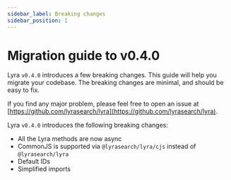 ```yaml
---
sidebar_label: Breaking changes
sidebar_position: 1
---
```


# Migration guide to v0.4.0

Lyra `v0.4.0` introduces a few breaking changes. This guide will help you migrate your codebase.
The breaking changes are minimal, and should be easy to fix.

If you find any major problem, please feel free to open an issue at [https://github.com/lyrasearch/lyra](https://github.com/lyrasearch/lyra).

Lyra `v0.4.0` introduces the following breaking changes:

- All the Lyra methods are now async
- CommonJS is supported via `@lyrasearch/lyra/cjs` instead of `@lyrasearch/lyra`
- Default IDs
- Simplified imports